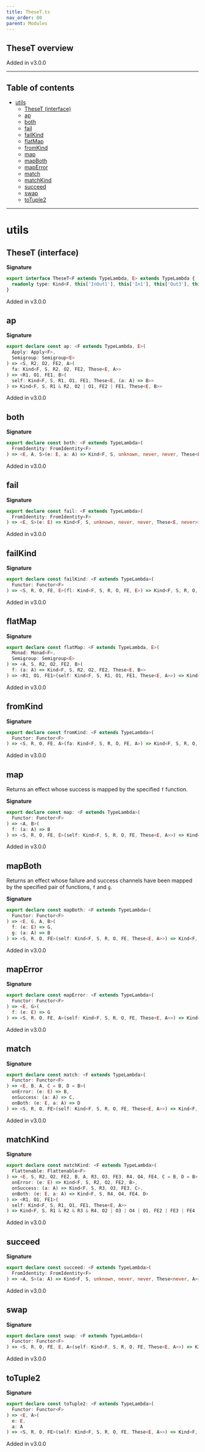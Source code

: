 ```yaml
---
title: TheseT.ts
nav_order: 80
parent: Modules
---
```


## TheseT overview

Added in v3.0.0

---

<h2 class="text-delta">Table of contents</h2>

- [utils](#utils)
  - [TheseT (interface)](#theset-interface)
  - [ap](#ap)
  - [both](#both)
  - [fail](#fail)
  - [failKind](#failkind)
  - [flatMap](#flatmap)
  - [fromKind](#fromkind)
  - [map](#map)
  - [mapBoth](#mapboth)
  - [mapError](#maperror)
  - [match](#match)
  - [matchKind](#matchkind)
  - [succeed](#succeed)
  - [swap](#swap)
  - [toTuple2](#totuple2)

---

# utils

## TheseT (interface)

**Signature**

```ts
export interface TheseT<F extends TypeLambda, E> extends TypeLambda {
  readonly type: Kind<F, this['InOut1'], this['In1'], this['Out3'], this['Out2'], These<E, this['Out1']>>
}
```

Added in v3.0.0

## ap

**Signature**

```ts
export declare const ap: <F extends TypeLambda, E>(
  Apply: Apply<F>,
  Semigroup: Semigroup<E>
) => <S, R2, O2, FE2, A>(
  fa: Kind<F, S, R2, O2, FE2, These<E, A>>
) => <R1, O1, FE1, B>(
  self: Kind<F, S, R1, O1, FE1, These<E, (a: A) => B>>
) => Kind<F, S, R1 & R2, O2 | O1, FE2 | FE1, These<E, B>>
```

Added in v3.0.0

## both

**Signature**

```ts
export declare const both: <F extends TypeLambda>(
  FromIdentity: FromIdentity<F>
) => <E, A, S>(e: E, a: A) => Kind<F, S, unknown, never, never, These<E, A>>
```

Added in v3.0.0

## fail

**Signature**

```ts
export declare const fail: <F extends TypeLambda>(
  FromIdentity: FromIdentity<F>
) => <E, S>(e: E) => Kind<F, S, unknown, never, never, These<E, never>>
```

Added in v3.0.0

## failKind

**Signature**

```ts
export declare const failKind: <F extends TypeLambda>(
  Functor: Functor<F>
) => <S, R, O, FE, E>(fl: Kind<F, S, R, O, FE, E>) => Kind<F, S, R, O, FE, These<E, never>>
```

Added in v3.0.0

## flatMap

**Signature**

```ts
export declare const flatMap: <F extends TypeLambda, E>(
  Monad: Monad<F>,
  Semigroup: Semigroup<E>
) => <A, S, R2, O2, FE2, B>(
  f: (a: A) => Kind<F, S, R2, O2, FE2, These<E, B>>
) => <R1, O1, FE1>(self: Kind<F, S, R1, O1, FE1, These<E, A>>) => Kind<F, S, R1 & R2, O2 | O1, FE2 | FE1, These<E, B>>
```

Added in v3.0.0

## fromKind

**Signature**

```ts
export declare const fromKind: <F extends TypeLambda>(
  Functor: Functor<F>
) => <S, R, O, FE, A>(fa: Kind<F, S, R, O, FE, A>) => Kind<F, S, R, O, FE, These<never, A>>
```

Added in v3.0.0

## map

Returns an effect whose success is mapped by the specified `f` function.

**Signature**

```ts
export declare const map: <F extends TypeLambda>(
  Functor: Functor<F>
) => <A, B>(
  f: (a: A) => B
) => <S, R, O, FE, E>(self: Kind<F, S, R, O, FE, These<E, A>>) => Kind<F, S, R, O, FE, These<E, B>>
```

Added in v3.0.0

## mapBoth

Returns an effect whose failure and success channels have been mapped by
the specified pair of functions, `f` and `g`.

**Signature**

```ts
export declare const mapBoth: <F extends TypeLambda>(
  Functor: Functor<F>
) => <E, G, A, B>(
  f: (e: E) => G,
  g: (a: A) => B
) => <S, R, O, FE>(self: Kind<F, S, R, O, FE, These<E, A>>) => Kind<F, S, R, O, FE, These<G, B>>
```

Added in v3.0.0

## mapError

**Signature**

```ts
export declare const mapError: <F extends TypeLambda>(
  Functor: Functor<F>
) => <E, G>(
  f: (e: E) => G
) => <S, R, O, FE, A>(self: Kind<F, S, R, O, FE, These<E, A>>) => Kind<F, S, R, O, FE, These<G, A>>
```

Added in v3.0.0

## match

**Signature**

```ts
export declare const match: <F extends TypeLambda>(
  Functor: Functor<F>
) => <E, B, A, C = B, D = B>(
  onError: (e: E) => B,
  onSuccess: (a: A) => C,
  onBoth: (e: E, a: A) => D
) => <S, R, O, FE>(self: Kind<F, S, R, O, FE, These<E, A>>) => Kind<F, S, R, O, FE, B | C | D>
```

Added in v3.0.0

## matchKind

**Signature**

```ts
export declare const matchKind: <F extends TypeLambda>(
  Flattenable: Flattenable<F>
) => <E, S, R2, O2, FE2, B, A, R3, O3, FE3, R4, O4, FE4, C = B, D = B>(
  onError: (e: E) => Kind<F, S, R2, O2, FE2, B>,
  onSuccess: (a: A) => Kind<F, S, R3, O3, FE3, C>,
  onBoth: (e: E, a: A) => Kind<F, S, R4, O4, FE4, D>
) => <R1, O1, FE1>(
  self: Kind<F, S, R1, O1, FE1, These<E, A>>
) => Kind<F, S, R1 & R2 & R3 & R4, O2 | O3 | O4 | O1, FE2 | FE3 | FE4 | FE1, B | C | D>
```

Added in v3.0.0

## succeed

**Signature**

```ts
export declare const succeed: <F extends TypeLambda>(
  FromIdentity: FromIdentity<F>
) => <A, S>(a: A) => Kind<F, S, unknown, never, never, These<never, A>>
```

Added in v3.0.0

## swap

**Signature**

```ts
export declare const swap: <F extends TypeLambda>(
  Functor: Functor<F>
) => <S, R, O, FE, E, A>(self: Kind<F, S, R, O, FE, These<E, A>>) => Kind<F, S, R, O, FE, These<A, E>>
```

Added in v3.0.0

## toTuple2

**Signature**

```ts
export declare const toTuple2: <F extends TypeLambda>(
  Functor: Functor<F>
) => <E, A>(
  e: E,
  a: A
) => <S, R, O, FE>(self: Kind<F, S, R, O, FE, These<E, A>>) => Kind<F, S, R, O, FE, readonly [E, A]>
```

Added in v3.0.0
